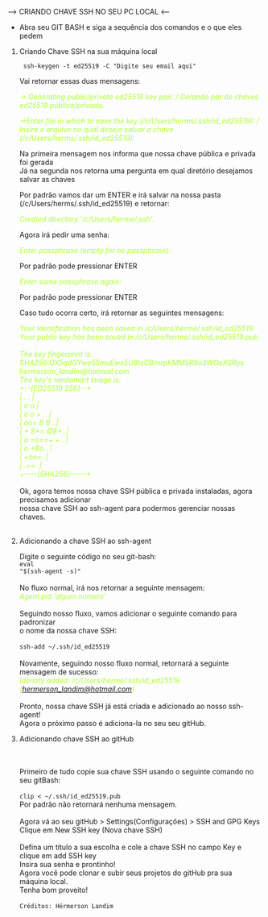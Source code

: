 --> CRIANDO CHAVE SSH NO SEU PC LOCAL <--

* Abra seu GIT BASH e siga a sequência dos comandos e o que eles pedem

1. Criando Chave SSH na sua máquina local

    <code> ssh-keygen -t ed25519 -C "Digite seu email aqui" </code>

    Vai retornar essas duas mensagens:

    <em style='color: greenyellow'> -> Generating public/private ed25519 key pair. / Gerando par de chaves ed25519 pública/privada. </em>


    <em style='color: greenyellow'> ->Enter file in which to save the key (/c/Users/herms/.ssh/id_ed25519): / Insira o arquivo no qual deseja salvar a chave (/c/Users/herms/.ssh/id_ed25519):</em>

    Na primeira mensagem nos informa que nossa chave pública e privada foi gerada
    <br>
    Já na segunda nos retorna uma pergunta em qual diretório desejamos salvar as chaves

    Por padrão vamos dar um ENTER e irá salvar na nossa pasta (/c/Users/herms/.ssh/id_ed25519) e retornar:

    <em style='color: greenyellow'>Created directory '/c/Users/herme/.ssh'.</em>

    Agora irá pedir uma senha:

    <em style='color: greenyellow'>Enter passphrase (empty for no passphrase):</em>

    Por padrão pode pressionar ENTER

    <em style='color: greenyellow'>Enter same passphrase again:</em>

    Por padrão pode pressionar ENTER

    Caso tudo ocorra certo, irá retornar as seguintes mensagens:

    <em style='color: greenyellow'>
    Your identification has been saved in /c/Users/herme/.ssh/id_ed25519
    <br>
    Your public key has been saved in /c/Users/herme/.ssh/id_ed25519.pub
    </em>
    <br>
    <br>
    <em style='color: greenyellow'>The key fingerprint is:</em>

    <em style='color: greenyellow'>
    SHA256:OX5qdGYwe55muEwx5U8txCB/nrpKMM5R9o3WOeXSRys hermerson_landim@hotmail.com
    <br>
    The key's randomart image is:
    <br>
    +--[ED25519 256]--+<br>
    |        . .      |<br>
    |         o o     |<br>
    |        o o + . .|<br>
    |       oo= B B ..|<br>
    |      + S+= @E+..|<br>
    |     o =o==+ +.. |<br>
    |      o.+Bo..    |<br>
    |       +oo=.     |<br>
    |       .==.      |<br>
    +----[SHA256]-----+<br>
    </em>
    <br>
    Ok, agora temos nossa chave SSH pública e privada instaladas, agora precisamos adicionar
    <br>
    nossa chave SSH ao ssh-agent para podermos gerenciar nossas chaves.
    <br>
    <br>
2. Adicionando a chave SSH ao ssh-agent
    <br>
    <!-- Caso você tenha instalado outras chaves SSH na sua máquina siga esses passos:
    <br>
    1. Verifique se existem chaves SSH existentes digitando o seguinte comando:
    <br> -->
    Digite o seguinte código no seu git-bash:
    <br>
    <code>eval "$(ssh-agent -s)"</code>
    <br>
    <br>
    No fluxo normal, irá nos retornar a seguinte mensagem:
    <br>
    <em style='color: greenyellow'>Agent pid 'algum número'</em>
    <br>
    <br>
    Seguindo nosso fluxo, vamos adicionar o seguinte comando para padronizar
    <br>
    o nome da nossa chave SSH:
    <br>
    <br>
    <code>ssh-add ~/.ssh/id_ed25519</code>
    <br>
    <br>
    Novamente, seguindo nosso fluxo normal, retornará a seguinte mensagem de sucesso:
    <br>
    <em style='color: greenyellow'>Identity added: /c/Users/herme/.ssh/id_ed25519 (hermerson_landim@hotmail.com)</em>
    <br>
    <br>
    Pronto, nossa chave SSH já está criada e adicionado ao nosso ssh-agent!
    <br>
    Agora o próximo passo é adiciona-la no seu seu gitHub.

3. Adicionando chave SSH ao gitHub

    <br>
    <br>
    Primeiro de tudo copie sua chave SSH usando o seguinte comando no seu gitBash:
    <br>
    <br>
    <code>clip < ~/.ssh/id_ed25519.pub</code>
    <br>
    Por padrão não retornará nenhuma mensagem.
    <br>
    <br>
    Agora vá ao seu gitHub > Settings(Configurações) > SSH and GPG Keys
    <br>
    Clique em New SSH key (Nova chave SSH)
    <br>
    <br>
    Defina um título a sua escolha e cole a chave SSH no campo Key e clique em add SSH key
    <br>
    Insira sua senha e prontinho!
    <br>
    Agora você pode clonar e subir seus projetos do gitHub pra sua máquina local.
    <br>
    Tenha bom proveito!
    <br>
    <br>
    <code>Créditos: Hérmerson Landim</code>








